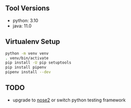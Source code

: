 ## Tool Versions
- python: 3.10
- java: 11.0

## Virtualenv Setup
```sh
python -m venv venv
. venv/bin/activate
pip install -U pip setuptools
pip install pipenv
pipenv install --dev
```

## TODO
- upgrade to [nose2](https://github.com/nose-devs/nose2) or switch python testing framework
